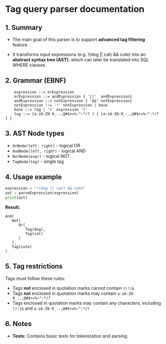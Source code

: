 # Tag query parser documentation

## 1. Summary

- The main goal of this parser is to support **advanced tag filtering** feature.

- It transforms input expressions (e.g. !(dog || cat) && cute) into an **abstract syntax tree (AST)**, which can later be translated into SQL WHERE clauses.


## 2. Grammar (EBNF)
```EBNF
    expression ::= orExpression
    orExpression ::= andExpression { '||'  andExpression}
    andExpression ::= notExpression { '&&' notExpression}
    notExpression ::= '!' notExpression | base
    base ::= tag | '(' expression ')'
    tag ::= [a-zA-Z0-9_-.,@#$+=%~^:*/? ] { [a-zA-Z0-9_-.,@#$+=%~^:*/? ] }
```

## 3. AST Node types

- `OrNode(left, right)` - logical OR
- `AndNode(left, right)` - logical AND
- `NotNode(expr)` - logical NOT
- `TagNode(tag)` - single tag

## 4. Usage example

```python
expression = "!(dog || cat) && cute"
ast = parseExpression(expression)
print(ast)
```
**Result:**
```text
And(
   Not(
      Or(
         Tag(dog),
         Tag(cat)
      )
   ),
   Tag(cute)
)
```

## 5. Tag restrictions

Tags must follow these rules:

- Tags **not** enclosed in quotation marks cannot contain `()!|&`
- Tags **not** enclosed in quotation marks may contain `a-zA-Z0-9_-.,@#$+=%~^:*/? `
- Tags enclosed in quotation marks may contain any characters, including `()!|&` and `a-zA-Z0-9_-.,@#$+=%~^:*/? `


## 6. Notes

- **Tests:** Contains basic tests for tokenization and parsing.